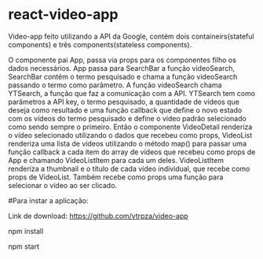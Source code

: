 # react-video-app

Video-app feito utilizando a API da Google, contém dois containeirs(stateful components) e três components(stateless components).

O componente pai App, passa via props para os componentes filho os dados necessários. App passa para SearchBar a função videoSearch, SearchBar contém o termo pesquisado e chama a função videoSearch passando o termo como parâmetro. A função videoSearch chama YTSearch, a função que faz a comunicação com a API. YTSearch tem como parâmetros a API key, o termo pesquisado, a quantidade de vídeos que deseja como resultado e uma função callback que define o novo estado com os vídeos do termo pesquisado e define o vídeo padrão selecionado como sendo sempre o primeiro. Então o componente VideoDetail renderiza o vídeo selecionado utilizando o dados que recebeu como props, VideoList renderiza uma lista de vídeos utilizando o método map() para passar uma função callback a cada item do array de vídeos que recebeu como props de App e chamando VideoListItem para cada um deles. VideoListItem renderiza a thumbnail e o título de cada vídeo individual, que recebe como props de VideoList. Também recebe como props uma função para selecionar o vídeo ao ser clicado.

#Para instar a aplicação:

Link de download: https://github.com/vtrpza/video-app

npm install

npm start
